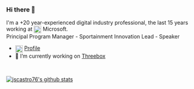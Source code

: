 ### Hi there 👋

I'm a +20 year-experienced digital industry professional, the last 15 years working at <img align="center" height="20" src="https://www.pngpix.com/wp-content/uploads/2016/07/PNGPIX-COM-Microsoft-Logo-Icon-PNG-Transparent.png" alt="Microsoft" /> Microsoft.  
Principal Program Manager - Sportainment Innovation Lead - Speaker

- <img align="center" height="20" src="https://www.pngfind.com/pngs/m/102-1026341_meiller-linkedin-profile-linkedin-logo-png-2017-transparent.png" alt="LinkedIn" /> [Profile](https://www.linkedin.com/in/jscastro/)
- 🔭 I’m currently working on [Threebox](https://github.com/jscastro76/threebox)   
<br/>  

[![jscastro76's github stats](https://github-readme-stats.vercel.app/api?username=jscastro76&show_icons=true&include_all_commits=true)](https://github.com/jscastro76)  

<!--
**jscastro76/jscastro76** is a ✨ _special_ ✨ repository because its `README.md` (this file) appears on your GitHub profile.

Here are some ideas to get you started:

- 🔭 I’m currently working on ...
- 🌱 I’m currently learning ...
- 👯 I’m looking to collaborate on ...
- 🤔 I’m looking for help with ...
- 💬 Ask me about ...
- 📫 How to reach me: ...
- 😄 Pronouns: ...
- ⚡ Fun fact: ...
-->
